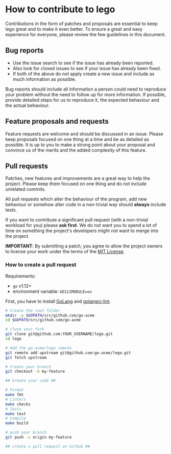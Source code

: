 # How to contribute to lego

Contributions in the form of patches and proposals are essential to keep lego great and to make it even better.
To ensure a great and easy experience for everyone, please review the few guidelines in this document.

## Bug reports

- Use the issue search to see if the issue has already been reported.
- Also look for closed issues to see if your issue has already been fixed.
- If both of the above do not apply create a new issue and include as much information as possible.

Bug reports should include all information a person could need to reproduce your problem without the need to
follow up for more information. If possible, provide detailed steps for us to reproduce it, the expected behaviour and the actual behaviour.

## Feature proposals and requests

Feature requests are welcome and should be discussed in an issue.
Please keep proposals focused on one thing at a time and be as detailed as possible.
It is up to you to make a strong point about your proposal and convince us of the merits and the added complexity of this feature.

## Pull requests

Patches, new features and improvements are a great way to help the project.
Please keep them focused on one thing and do not include unrelated commits.

All pull requests which alter the behaviour of the program, add new behaviour or somehow alter code in a non-trivial way should **always** include tests.

If you want to contribute a significant pull request (with a non-trivial workload for you) please **ask first**. We do not want you to spend
a lot of time on something the project's developers might not want to merge into the project.

**IMPORTANT**: By submitting a patch, you agree to allow the project
owners to license your work under the terms of the [MIT License](LICENSE).

### How to create a pull request

Requirements:

- `go` v1.12+
- environment variable: `GO111MODULE=on`

First, you have to install [GoLang](https://golang.org/doc/install) and [golangci-lint](https://github.com/golangci/golangci-lint#install).

```bash
# Create the root folder
mkdir -p $GOPATH/src/github.com/go-acme
cd $GOPATH/src/github.com/go-acme

# clone your fork
git clone git@github.com:YOUR_USERNAME/lego.git
cd lego

# Add the go-acme/lego remote
git remote add upstream git@github.com:go-acme/lego.git
git fetch upstream
```

```bash
# Create your branch
git checkout -b my-feature

## Create your code ##
```

```bash
# Format
make fmt
# Linters
make checks
# Tests
make test
# Compile
make build
```

```bash
# push your branch
git push -u origin my-feature

## create a pull request on Github ##
```
